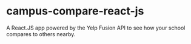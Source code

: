 # campus-compare-react-js
A React.JS app powered by the Yelp Fusion API to see how your school compares to others nearby.
